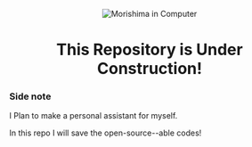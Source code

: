 <p align="center"><img src="https://i.ibb.co.com/zP5Nhg5/Screen-Shot-2020-02-28-at-9-36-56-AM.jpg" alt="Morishima in Computer"/></p>
<h1 align="center">This Repository is Under Construction!</h1>

### Side note

I Plan to make a personal assistant for myself.

In this repo I will save the open-source--able codes!
